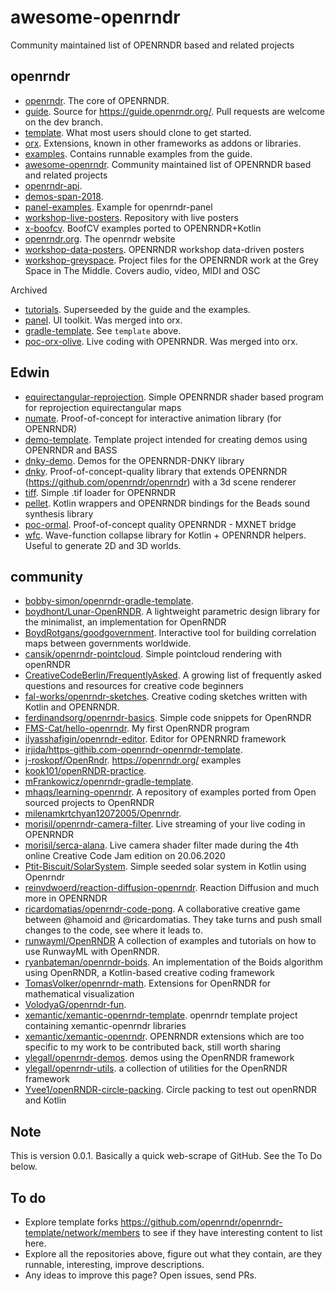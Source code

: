
# awesome-openrndr

Community maintained list of OPENRNDR based and related projects

## openrndr

- [openrndr](https://github.com/openrndr/openrndr). The core of OPENRNDR.
- [guide](https://github.com/openrndr/openrndr-guide). Source for https://guide.openrndr.org/. Pull requests are welcome on the dev branch.
- [template](https://github.com/openrndr/openrndr-template). What most users should clone to get started.
- [orx](https://github.com/openrndr/orx). Extensions, known in other frameworks as addons or libraries.
- [examples](https://github.com/openrndr/openrndr-examples). Contains runnable examples from the guide.
- [awesome-openrndr](https://github.com/openrndr/awesome-openrndr). Community maintained list of OPENRNDR based and related projects
- [openrndr-api](https://github.com/openrndr/openrndr-api). 
- [demos-span-2018](https://github.com/openrndr/openrndr-demos-span-2018). 
- [panel-examples](https://github.com/openrndr/openrndr-panel-examples). Example for openrndr-panel
- [workshop-live-posters](https://github.com/openrndr/openrndr-workshop-live-posters). Repository with live posters
- [x-boofcv](https://github.com/openrndr/openrndr-x-boofcv). BoofCV examples ported to OPENRNDR+Kotlin
- [openrndr.org](https://github.com/openrndr/openrndr.org). The openrndr website
- [workshop-data-posters](https://github.com/openrndr/workshop-data-posters). OPENRNDR workshop data-driven posters
- [workshop-greyspace](https://github.com/openrndr/workshop-greyspace). Project files for the OPENRNDR work at the Grey Space in The Middle. Covers audio, video, MIDI and OSC

Archived

- [tutorials](https://github.com/openrndr/openrndr-tutorials). Superseeded by the guide and the examples.
- [panel](https://github.com/openrndr/openrndr-panel). UI toolkit. Was merged into orx.
- [gradle-template](https://github.com/openrndr/openrndr-gradle-template). See `template` above.
- [poc-orx-olive](https://github.com/edwinRNDR/poc-orx-olive). Live coding with OPENRNDR. Was merged into orx.

## Edwin

- [equirectangular-reprojection](https://github.com/edwinRNDR/equirectangular-reprojection). Simple OPENRNDR shader based program for reprojection equirectangular maps
- [numate](https://github.com/edwinRNDR/numate). Proof-of-concept for interactive animation library (for OPENRNDR)
- [demo-template](https://github.com/edwinRNDR/openrndr-demo-template). Template project intended for creating demos using OPENRNDR and BASS
- [dnky-demo](https://github.com/edwinRNDR/openrndr-dnky-demo). Demos for the OPENRNDR-DNKY library
- [dnky](https://github.com/edwinRNDR/openrndr-dnky). Proof-of-concept-quality library that extends OPENRNDR (https://github.com/openrndr/openrndr) with a 3d scene renderer
- [tiff](https://github.com/edwinRNDR/openrndr-tiff). Simple .tif loader for OPENRNDR
- [pellet](https://github.com/edwinRNDR/pellet). Kotlin wrappers and OPENRNDR bindings for the Beads sound synthesis library
- [poc-ormal](https://github.com/edwinRNDR/poc-ormal). Proof-of-concept quality OPENRNDR - MXNET bridge
- [wfc](https://github.com/edwinRNDR/wfc). Wave-function collapse library for Kotlin + OPENRNDR helpers. Useful to generate 2D and 3D worlds.

## community

- [bobby-simon/openrndr-gradle-template](https://github.com/bobby-simon/openrndr-gradle-template). 
- [boydhont/Lunar-OpenRNDR](https://github.com/boydhont/Lunar-OpenRNDR). A lightweight parametric design library for the minimalist, an implementation for OpenRNDR
- [BoydRotgans/goodgovernment](https://github.com/BoydRotgans/goodgovernment). Interactive tool for building correlation maps between governments worldwide.
- [cansik/openrndr-pointcloud](https://github.com/cansik/openrndr-pointcloud). Simple pointcloud rendering with openRNDR
- [CreativeCodeBerlin/FrequentlyAsked](https://github.com/CreativeCodeBerlin/FrequentlyAsked). A growing list of frequently asked questions and resources for creative code beginners
- [fal-works/openrndr-sketches](https://github.com/fal-works/openrndr-sketches). Creative coding sketches written with Kotlin and OPENRNDR.
- [ferdinandsorg/openrndr-basics](https://github.com/ferdinandsorg/openrndr-basics). Simple code snippets for OpenRNDR
- [FMS-Cat/hello-openrndr](https://github.com/FMS-Cat/hello-openrndr). My first OpenRNDR program
- [ilyasshafigin/openrndr-editor](https://github.com/ilyasshafigin/openrndr-editor). Editor for OPENRNRD framework
- [irjida/https-githib.com-openrndr-openrndr-template](https://github.com/irjida/https-githib.com-openrndr-openrndr-template). 
- [j-roskopf/OpenRndr](https://github.com/j-roskopf/OpenRndr). https://openrndr.org/ examples
- [kook101/openRNDR-practice](https://github.com/kook101/openRNDR-practice). 
- [mFrankowicz/openrndr-gradle-template](https://github.com/mFrankowicz/openrndr-gradle-template). 
- [mhaqs/learning-openrndr](https://github.com/mhaqs/learning-openrndr). A repository of examples ported from Open sourced projects to OpenRNDR
- [milenamkrtchyan12072005/Openrndr](https://github.com/milenamkrtchyan12072005/Openrndr). 
- [morisil/openrndr-camera-filter](https://github.com/morisil/openrndr-camera-filter). Live streaming of your live coding in OPENRNDR
- [morisil/serca-alana](https://github.com/morisil/serca-alana). Live camera shader filter made during the 4th online Creative Code Jam edition on 20.06.2020
- [Ptit-Biscuit/SolarSystem](https://github.com/Ptit-Biscuit/SolarSystem). Simple seeded solar system in Kotlin using Openrndr
- [reinvdwoerd/reaction-diffusion-openrndr](https://github.com/reinvdwoerd/reaction-diffusion-openrndr). Reaction Diffusion and much more in OPENRNDR
- [ricardomatias/openrndr-code-pong](https://github.com/ricardomatias/openrndr-code-pong). A collaborative creative game between @hamoid and @ricardomatias. They take turns and push small changes to the code, see where it leads to.
- [runwayml/OpenRNDR](https://github.com/runwayml/OpenRNDR) A collection of examples and tutorials on how to use RunwayML with OpenRNDR.
- [ryanbateman/openrndr-boids](https://github.com/ryanbateman/openrndr-boids). An implementation of the Boids algorithm using OpenRNDR, a Kotlin-based creative coding framework
- [TomasVolker/openrndr-math](https://github.com/TomasVolker/openrndr-math). Extensions for OpenRNDR for mathematical visualization
- [VolodyaG/openrndr-fun](https://github.com/VolodyaG/openrndr-fun). 
- [xemantic/xemantic-openrndr-template](https://github.com/xemantic/xemantic-openrndr-template). openrndr template project containing xemantic-openrndr libraries
- [xemantic/xemantic-openrndr](https://github.com/xemantic/xemantic-openrndr). OPENRNDR extensions which are too specific to my work to be contributed back, still worth sharing
- [ylegall/openrndr-demos](https://github.com/ylegall/openrndr-demos). demos using the OpenRNDR framework
- [ylegall/openrndr-utils](https://github.com/ylegall/openrndr-utils). a collection of utilities for the OpenRNDR framework
- [Yvee1/openRNDR-circle-packing](https://github.com/Yvee1/openRNDR-circle-packing). Circle packing to test out openRNDR and Kotlin

## Note

This is version 0.0.1. Basically a quick web-scrape of GitHub. See the To Do below.

## To do

- Explore template forks https://github.com/openrndr/openrndr-template/network/members to see if they have interesting content to list here.
- Explore all the repositories above, figure out what they contain, are they runnable, interesting, improve descriptions.
- Any ideas to improve this page? Open issues, send PRs.

